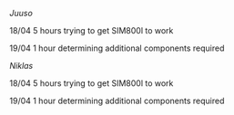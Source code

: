 _Juuso_

18/04 5 hours trying to get SIM800l to work

19/04 1 hour determining additional components required

_Niklas_

18/04 5 hours trying to get SIM800l to work

19/04 1 hour determining additional components required
